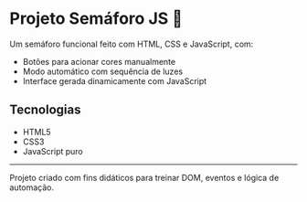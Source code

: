 # Projeto Semáforo JS 🚦

Um semáforo funcional feito com HTML, CSS e JavaScript, com:

- Botões para acionar cores manualmente
- Modo automático com sequência de luzes
- Interface gerada dinamicamente com JavaScript

## Tecnologias

- HTML5
- CSS3
- JavaScript puro

---

Projeto criado com fins didáticos para treinar DOM, eventos e lógica de automação.
